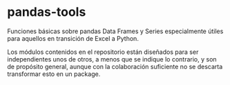 # pandas-tools
Funciones básicas sobre pandas Data Frames y Series especialmente útiles para aquellos en transición de Excel a Python.

Los módulos contenidos en el repositorio están diseñados para ser independientes unos de otros, a menos que se indique lo contrario, y son de propósito general, aunque con la colaboración suficiente no se descarta transformar esto en un package.
